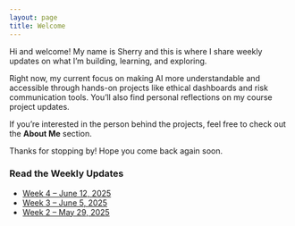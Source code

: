 ```yaml
---
layout: page
title: Welcome
---
```


Hi and welcome! My name is Sherry and this is where I share weekly updates on what I’m building, learning, and exploring. 

Right now, my current focus on making AI more understandable and accessible through hands-on projects like ethical dashboards and risk communication tools. You’ll also find personal reflections on my course project updates.

If you’re interested in the person behind the projects, feel free to check out the **About Me** section.

Thanks for stopping by! Hope you come back again soon.

### Read the Weekly Updates


- [Week 4 – June 12, 2025](/blog/week-4/)
- [Week 3 – June 5, 2025](/blog/week-3/)
- [Week 2 – May 29, 2025](/blog/week-2/)
